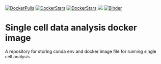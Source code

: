 [![DockerPulls](https://img.shields.io/docker/pulls/imperialgenomicsfacility/singlecell-notebook-image.svg)](https://registry.hub.docker.com/u/imperialgenomicsfacility/singlecell-notebook-image/)
[![DockerStars](https://img.shields.io/docker/stars/imperialgenomicsfacility/singlecell-notebook-image.svg)](https://registry.hub.docker.com/u/imperialgenomicsfacility/singlecell-notebook-image/)
[![DockerStars](https://img.shields.io/docker/automated/imperialgenomicsfacility/singlecell-notebook-image.svg)](https://registry.hub.docker.com/u/imperialgenomicsfacility/singlecell-notebook-image/)
[![](https://images.microbadger.com/badges/image/imperialgenomicsfacility/singlecell-notebook-image.svg)](https://microbadger.com/images/imperialgenomicsfacility/singlecell-notebook-image)
[![Binder](https://mybinder.org/badge_logo.svg)](https://mybinder.org/v2/gh/imperial-genomics-facility/singlecell-notebooks-image/master?urlpath=lab)
# Single cell data analysis docker image 
A repository for storing conda env and docker image file for running single cell analysis

